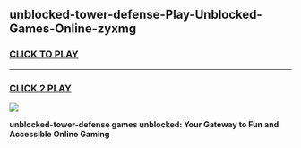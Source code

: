 
## unblocked-tower-defense-Play-Unblocked-Games-Online-zyxmg
<h3>
<a href="https://premium76.site?title=unblocked-tower-defense&ref=25A">CLICK TO PLAY</a></h3>
<hr>

<h3>
<a href="https://premium76.site?title=unblocked-tower-defense&ref=25A">CLICK 2 PLAY</a>
  
</h3>

<a href="https://premium76.site?title=unblocked-tower-defense&ref=25A"><img src="https://clearcache.store/games.png"></a>


**unblocked-tower-defense games unblocked: Your Gateway to Fun and Accessible Online Gaming**
